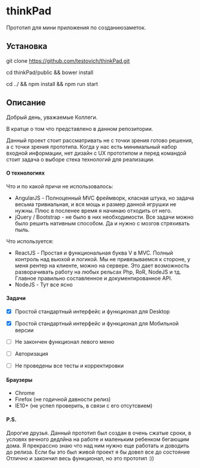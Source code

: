 # thinkPad
Прототип для мини приложения по созданиюзаметок.

## Установка

git clone https://github.com/testovich/thinkPad.git

cd thinkPad/public && bower install

cd ../ && npm install && npm run start



## Описание
Добрый день, уважаемые Коллеги.

В кратце о том что представлено в данном репозитории.

Данный проект стоит рассматривать не с точки зрения готово решения, а с точки зрения прототипа. Когда у нас есть минимальный набор входной информации, нет дизайн с UX прототипом и перед командой стоит задача о выборе стека технологий для реализации. 

#### О технологиях
Что и по какой причи не использовалось:
* AngularJS - Полноценный MVC фреймворк, класная штука, но задача весьма тривиальная, и вся мощь и размер данной игрушки не нужны. Плюс в посленее время я начинаю отходить от него.
* jQuery / Bootstrap - не было в них необходимости. Все задачи можно было решить нативным способом. Да и нужно с мозгов стряхивать пыль.

Что используется:
* ReactJS - Простая и функциональная буква V в MVC. Полный контроль над вьюхой и логикой. Мы не привязываемся к стороне, у меня рентер на клиенте, можно на сервере. Это дает возможность разворачивать работу на любых рельсах Php, RoR, NodeJS и тд. Главное правильно составленное и документированное API.
* NodeJS - Тут все ясно


#### Задачи
- [x] Простой стандартный интерфейс и функционал для Desktop
- [x] Простой стандартный интерфейс и функционал для Мобильной версии
- [ ] Не закончен функционал левого меню
- [ ] Авторизация
- [ ] Не проведены все тесты и корректировки


#### Браузеры
* Chrome
* Firefox (не годичной давности релиз)
* IE10+ (не успел проверить, в связи с его отсутсвием)


#### P.S.
Дорогие друзья. Данный прототип был создан в очень сжатые сроки, в условях вечного дедлйна на работе и маленьким ребенком бегающим дома. Я прекрассно знаю что над ним нужно еще работать и доводить до релиза. Если бы это был живой проект я бы довел все до состояние Отлично и закончил весь функционал, но это прототип :))

